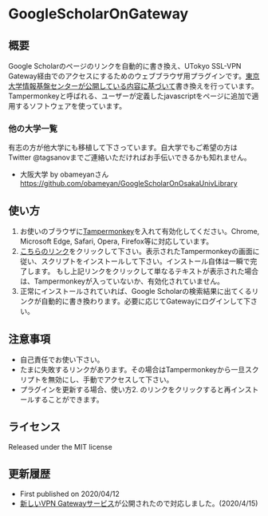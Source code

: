 # GoogleScholarOnGateway

## 概要
Google Scholarのページのリンクを自動的に書き換え、UTokyo SSL-VPN Gateway経由でのアクセスにするためのウェブブラウザ用プラグインです。[東京大学情報基盤センターが公開している内容に基づいて](https://www.sodan.ecc.u-tokyo.ac.jp/hack/search-engine-via-ssl-vpn/)書き換えを行っています。Tampermonkeyと呼ばれる、ユーザーが定義したjavascriptをページに追加で適用するソフトウェアを使っています。

### 他の大学一覧
有志の方が他大学にも移植して下さっています。自大学でもご希望の方はTwitter @tagsanovまでご連絡いただければお手伝いできるかも知れません。
- 大阪大学 by obameyanさん https://github.com/obameyan/GoogleScholarOnOsakaUnivLibrary

## 使い方
1. お使いのブラウザに[Tampermonkey](https://www.tampermonkey.net/)を入れて有効化してください。Chrome, Microsoft Edge, Safari, Opera, Firefox等に対応しています。
2. [こちらのリンク](https://raw.githubusercontent.com/Tagussan/GoogleScholarOnUTokyoGateway/master/auto_gateway.user.js)をクリックして下さい。表示されたTampermonkeyの画面に従い、スクリプトをインストールして下さい。インストール自体は一瞬で完了します。
もし上記リンクをクリックして単なるテキストが表示された場合は、Tampermonkeyが入っていないか、有効化されていません。
3. 正常にインストールされていれば、Google Scholarの検索結果に出てくるリンクが自動的に書き換わります。必要に応じてGatewayにログインして下さい。

## 注意事項
- 自己責任でお使い下さい。
- たまに失敗するリンクがあります。その場合はTampermonkeyから一旦スクリプトを無効にし、手動でアクセスして下さい。
- プラグインを更新する場合、使い方2. のリンクをクリックすると再インストールすることができます。

## ライセンス
Released under the MIT license

## 更新履歴
- First published on 2020/04/12
- [新しいVPN Gatewayサービス](https://twitter.com/gacos_utokyo/status/1250342624734507010)が公開されたので対応しました。(2020/4/15)
